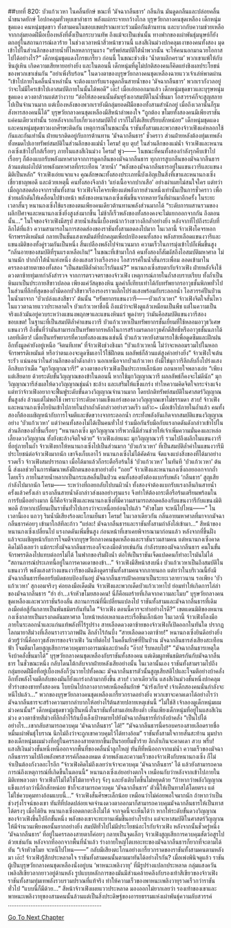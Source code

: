##บทที่ 820: บัวแก้วเวหา
ในคลื่นยักษ์
ขณะที่ ‘มัจฉากลืนธาร’ กลืนกิน มันดูดกลืนและปล่อยคลื่นน้ำขนาดยักษ์ ไอปกคลุมทั่วหุบเขาลำธาร พลังแผ่กระจายกว้างไกล
บุรุษวัยกลางคนชุดเหลือง เด็กหนุ่มชุดแดง คนหนุ่มชุดขาว ทั้งสามคนในขอบเขตปราณเทวะร่วมมือกันต้านทาน และบวกกับความช่วยเหลือจากกลุ่มยอดฝีมือเบื้องหลังที่ตั้งเป็นกระบวนทัพ
ถึงแม้จะเป็นเช่นนั้น ทางฟากของเผ่าพันธุ์มนุษย์ก็ยังตกอยู่ในสถานการณ์เลวร้าย
ในช่วงเวลาหน้าสิ่วหน้าขวานนี้ แสงสีเงินม่วงปกคลุมเงาของคนทั้งสอง มุดเข้าไปในส่วนลึกของสายน้ำที่ไหลหลากรุนแรง
“ทรัพย์สมบัติใต้น้ำพวกนั้น จะให้คนนอกมาฉวยโอกาสไปได้อย่างไร?” เด็กหนุ่มชุดแดงโกรธเกรี้ยว
ก่อนนี้ ในขณะช่วงชิง ‘น้ำตาผลึกคราม’ พวกเขาแพ้ให้กับซินอู๋เหิน เกิดความเสียหายอย่างยิ่ง
และในตอนนี้ เด็กหนุ่มที่ดูไม่ปกติสองคนก็คิดแย่งชิงผลประโยชน์ของพวกเขาเช่นกัน
“อย่าเพิ่งรีบร้อน” ในดวงตาของบุรุษวัยกลางคนชุดเหลืองฉายแววเจ้าเล่ห์พาดผ่าน “เข้าไปภายในคลื่นน้ำเหล่านั้น จะต้องแบกรับแรงดูดกลืนสายน้ำของ ‘มัจฉากลืนธาร’ พวกเรากังวลอยู่ว่าจะไม่มีใครเข้าไปเอาสมบัติภายในนั้นได้พอดี”
เอ๊ะ!
เมื่อเอ่ยออกมาแล้ว เด็กหนุ่มชุดขาวและบุรุษหนุ่มชุดแดง ดวงตาล้วนแต่สว่างวาบ
“ต่อให้สองคนนั้นดันทุรังเอาสมบัติในน้ำขึ้นมา ไอสวรรค์ก็จะสูญสลายไปเป็นจำนวนมาก แต่เบื้องหลังของพวกเรายังมีกลุ่มยอดฝีมือของทั้งสามสำนักอยู่ เมื่อถึงเวลานั้นก็รุมสังหารสองคนนี้ได้” บุรุษวัยกลางคนชุดเหลืองมีสีหน้าลำพองใจ
“ถูกต้อง ขโมยทั้งสองคนมีเพียงราชันแค่คนเดียวเท่านั้น รอหลังจากเก็บเกี่ยวเอาสมบัติไป เราก็ไม่ได้เสียเปรียบสักหน่อย”
เด็กหนุ่มชุดแดงและคนหนุ่มชุดขาวผงกศีรษะติดกัน
เหตุการณ์ในขณะนั้น
ราชันทั้งสามและพวกของจ้าวเฟิงแค่หลอกใช้กันและกันเท่านั้น
ฝ่ายแรกติดอยู่กับการต้านทาน ‘มัจฉากลืนธาร’ ชั่วคราว ส่วนฝ่ายหลังต้องทุ่มเทพลังทั้งหมดไปเอาทรัพย์สมบัติในส่วนลึกของแม่น้ำ
โครม! ตุบ ตุบ!
ในส่วนลึกของแม่น้ำ จ้าวเฟิงและหนานกงเซิ่งเข้าไปใกล้เรื่อยๆ ภายในแสงสีเงินม่วง
โครม! พู่ว——
ในขณะที่คนทั้งสองกำลังรุกคืบเข้าไปเรื่อยๆ ก็ต้องแบกรับพลังมหาศาลจากการดูดกลืนของมัจฉากลืนธาร
ทุกการสูบกลืนของมัจฉากลืนธาร ล้วนแต่แฝงไปด้วยพลังมหาศาลที่กระเทือน ‘สายน้ำ’
“พลังของมัจฉากลืนธารอยู่ในแขนงวารีและแขนงมิติเป็นหลัก”
จ้าวเฟิงเอ่ยแจกแจง
คุณลักษณะทั้งสองประเภทนี้บังเอิญเป็นสิ่งที่เขาและหนานกงเซิ่งเชี่ยวชาญพอดี
และด้วยเหตุนี้ คนทั้งสองจึงกล้า ‘แย่งเนื้อจากปากเสือ’ อย่างผ่าเผยไม่สนใจใคร
แต่ทว่า เมื่อถูกสอดส่องจากราชันทั้งสาม จ้าวเฟิงจึงโคจรเพียงแต่พลังกายส่วนหนึ่งเท่านั้นเป็นการชั่วคราว เพื่อช่วยผลักดันให้เคลื่อนไปข้างหน้า
พลังของหนานกงเซิ่งเพิ่มขึ้นจากหลายวันที่ผ่านมาอีกครั้ง
ในระยะเวลาสั้นๆ หนานกงเซิ่งใช้แรงของตนเพียงคนเดียวต้านทานพลังส่วนมากได้
“ระดับการผสานรวมของผลึกปีศาจและหนานกงเซิ่งยิ่งสูงส่งมากขึ้น ไม่ช้าก็เร็วพลังของทั้งสองคงจะไม่แยกออกจากกัน ถึงตอนนั้น…”
ในใจของจ้าวเฟิงมีสรุป
สายน้ำเส้นนี้เบื้องหน้ากว้างขวางลึกล้ำอย่างยิ่ง
หลังจากที่ไปถึงระดับที่ลึกได้ที่แล้ว ความสามารถในการสอดส่องของราชันทั้งสามลดลงไปมาก
ในเวลานี้
จ้าวเฟิงโคจรหอกจักรพรรดิเหมันต์ กลายเป็นชั้นแสงเหมันต์ที่ปกคลุมเพื่อปกป้องคนทั้งสอง
พลังสายเลือดแขนงวารีและแขนงมิติของทั้งคู่รวมกันเป็นหนึ่ง สิ้นเปลืองพลังไปจำนวนมาก ความเร็วในการมุ่งเข้าไปก็เพิ่มขึ้นสูง
“กลิ่นอายของสมบัติที่รุนแรงเหลือเกิน!”
ในขณะที่เข้ามาใกล้ คนทั้งสองก็สัมผัสถึงไอสมบัติมหาศาล
ไม่นานนัก
ปากถ้ำใต้น้ำแห่งหนึ่ง ส่องแสงสว่างเรืองรอง ไอสวรรค์ในน้ำสั่นกระเพื่อม ลอดเข้ามาในครรลองสายตาของทั้งสอง
“เป็นสมบัติล้ำค่าอะไรกันแน่?”
หนานกงเซิ่งสบตากับจ้าวเฟิง ฝ่ายหลังจึงใช้ดวงตาซ้ายทุ่มเทกำลังสำรวจ
จากการตรวจตราของจ้าวเฟิง เหตุการณ์ภายในถ้ำสงบราบเรียบ
ทั้งถ้ำเป็นหินผาเป็นประกายสีขาวปลอด เพียงแค่วัสดุของหิน มูลค่าก็เทียบเท่าได้กับทรัพยากรอาวุธชั้นพิภพทั่วไป
ในส่วนที่ลึกที่สุดของถ้ำมีดอกบัวสีขาวเรืองรองราวผลึกโปร่งแสงพร้อมกับระลอกน้ำ
ไอสวรรค์ปั่นป่วนในน้ำมาจาก ‘บัวเปล่งแสงสีขาว’ ต้นนั้น
“ทรัพยากรแขนงวารี——บัวแก้วเวหา”
จ้าวเฟิงจิตใจสั่นไหว ในแววตาฉายแววประหลาดใจ
บัวแก้วเวหาชื่อนี้ ถึงแม้ว่าจะฟังดูแล้วเหมือนเป็นพืช แต่ในความเป็นจริงแล้วมันอยู่ควบระหว่างแขนงพฤกษาและแขนงหินแร่
พูดง่ายๆ ว่ามันคือสมบัติแขนงวารีสองขอบเขต!
ในฐานะที่เป็นสมบัติล้ำค่าแขนงวารี บัวแก้วเวหาเป็นทรัพยากรชั้นเยี่ยมที่ใช้หลอมอาวุธวิเศษแขนงวารี
ถึงขั้นที่ว่ามันสามารถเป็นทรัพยากรหลักในการสร้างมรดกอาวุธศักดิ์สิทธิ์หรืออาวุธชั้นนภาได้เลยทีเดียว!
เมื่อเป็นทรัพยากรที่ควบทั้งสองแขนงเช่นนี้ บัวแก้วเวหายังสามารถใช้เพื่อดูดซึมและฝึกฝน อีกทั้งมูลค่ายังอยู่เหนือ ‘จิตนทีเทพ’ ที่จ้าวเฟิงช่วงชิงมา
“บัวแก้วเวหานี้ ไม่ว่าจะหลอมรวมไปในหอกจักรพรรดิเหมันต์ หรือว่าตนเองจะดูดซึมเอาไว้ใช้ฝึกตน ผลลัพธ์ก็ล้วนแต่สูงค่าอย่างยิ่ง”
จ้าวเฟิงใจเต้นระรัว
แน่นอนว่าในส่วนลึกของถ้ำดังกล่าว นอกเหนือจากบัวแก้วเวหา ยังมีไข่มุกวารีลึกลับกึ่งโปร่งแสงอีกสิบกว่าเม็ด
“มุกวิญญาณวารี!” ดวงตาของจ้าวเฟิงเป็นประกายเล็กน้อย ถอนหายใจพลางเอ่ย “เพียงแต่เสียดาย ด้วยระดับขั้นวิญญาณของข้าในตอนนี้ หากใช้มุกวิญญาณวารี ผลลลัพธ์ก็คงจะไม่ดีนัก”
มุกวิญญาณวารีส่งผลให้ดวงวิญญาณชุ่มฉ่ำ ชะล้าง และเสริมให้แข็งแกร่ง ทำใหความคิดจิตใจกระจ่างแจ้ง
แต่ทว่าจ้าวเฟิงอยากจะฟื้นฟูระดับขั้นดวงวิญญาณจำนวนมาก โดยปกติทรัพย์สมบัติในศาสตร์วิญญาณขั้นสูงส่ง ล้วนแต่ไม่พอใช้
เพราะว่าระดับความแข็งแกร่งของดวงวิญญาณเขาไม่ธรรมดา
สวบ!
จ้าวเฟิงและหนานกงเซิ่งโยบินเข้าไปภายในปากถ้ำดังกล่าวอย่างรวดเร็ว
ผลัวะ~
เมื่อเข้าไปภายในถ้ำแล้ว คนทั้งสองก็ต้องเผชิญหน้ากับการโจมตีและขัดขวางจากระลอกน้ำ กระทั่งพลังอันเกิดจากสมบัติแขนงวิญญาณอย่าง ‘บัวแก้วเวหา’
แต่ว่าคนทั้งสองไม่ได้เป็นคนทั่วไป ร่วมมือกันรับมือกับแรงกดดันดังกล่าวเข้าไปในส่วนลึกของถ้ำขึ้นเรื่อยๆ
“หนานกงเซิ่ง มุกวิญญาณวารีพวกนี้มีส่วนช่วยให้เจ้าเพิ่มความมั่นคงและหล่อเลี้ยงดวงวิญญาณ ทั้งยังชะล้างจิตใจด้วย” จ้าวเฟิงเอ่ยแนะ
มุกวิญญาณวารี รวมไปถึงผลึกในแขนงวารีที่อยู่ภายในถ้ำ จ้าวเฟิงยกให้หนานกงเซิ่งไปเป็นส่วนมาก
‘บัวแก้วเวหา’ ที่เป็นสมบัติล้ำค่าในแขนงวารีมีประโยชน์ต่อจ้าวเฟิงมากนัก เขาจึงเก็บเอาไว้
หนานกงเซิ่งไม่ได้คัดค้าน จัดแจงแบ่งสิ่งของที่ได้มาอย่างรวดเร็ว
จ้าวเฟิงสมปรารถนา เมื่อได้มาแล้วก็กระตือรือร้นใช้ ‘บัวแก้วเวหา’ ในทันที
‘บัวแก้วเวหา’ ต้นนี้ ส่งผลช่วยในการพัฒนาพลังฝึกตนของเขาอย่างยิ่ง
“ถอย” จ้าวเฟิงและหนานกงเซิ่งถอยออกจากถ้ำโดยเร็ว
ภายในสายน้ำหลากเป็นกระแสคลื่นปั่นป่วน คนทั้งสองยังต้องแบกรับพลัง ‘กลืนธาร’ สูญเสียกำลังไปมากนัก
โครม——
ระหว่างที่ถอยกลับไปบนผิวน้ำ ทั้งสองจำต้องแบกรับแรงกลืนกินสายน้ำครั้งแล้วครั้งเล่า
แรงกลืนสายน้ำดังกล่าวส่งผลอย่างรุนแรง จึงทำให้ต้องกระตือรือร้นเตรียมพร้อมในการรับมืออย่างมาก
นี่ก็คือจ้าวเฟิงและหนานกงเซิ่งที่มีความสามารถสอดคล้องกับแขนงวารีกับแขนงมิติพอดี ถ้าหากเปลี่ยนเป็นราชันทั่วไปเกรงว่าจะเหนื่อยอ่อนไปแล้ว
“หัวขโมย จะหนีไปไหน——”
ในเวลานี้เอง แถวๆ ริมน้ำมีเสียงร้องตะโกนเย็นชา
โครม!
ในเวลาเดียวกัน กลิ่นอายมหาศาลที่มาจากมัจฉากลืนธารค่อยๆ เข้ามาใกล้ทีละก้าว
“แย่ละ! มัจฉากลืนธารและราชันทั้งสามกำลังไล่เข้ามา…”
สีหน้าของหนานกงเซิ่งเปลี่ยนไป แรงกดดันเพิ่มขึ้นสูง
ก่อนหน้าที่เขาเคยพิจารณามาก่อนแล้ว หลังจากที่ขึ้นฝั่งแล้วจะเผชิญหน้ากับการโจมตีจากบุรุษวัยกลางคนชุดเหลืองและราชันรวมสามคน
แต่หนานกงเซิ่งคาดคิดไม่ถึงเลยว่า แม้กระทั่งมัจฉากลืนธารเองก็จะลงมือด้วยเช่นกัน
กำลังรบของมัจฉากลืนธาร คนในขั้นจักรพรรดิลงไปแทบต่อกรไม่ได้ ในฟากของริมฝั่งน้ำ ต่อให้เป็นราชันเจ็ดแปดคนก็ทำอะไรมันไม่ได้
“สถานการณ์ประเภทนี้อยู่ในการคาดเดาของข้า…” จ้าวเฟิงมีสีหน้าสงบนิ่ง
บัวแก้วเวหาเป็นถึงสมบัติในแขนงวารี พลังแสงสว่างแขนงวารีของมันดึงดูดราชันทั้งสามคนจากภายนอก
แต่ทว่าในบริเวณนี้ยังมีมัจฉากลืนธารที่คอยรับผิดชอบป้องกันอยู่
มัจฉากลืนธารเฝ้าคอยมาเป็นระยะเวลายาวนาน รอเพียง ‘บัวแก้วเวหา’ สุกงอมจริงๆ ค่อยลงมือเด็ดมัน
จ้าวเฟิงและพวกเด็ดบัวแก้วเวหาไป ย่อมทำให้เกิดการไล่ล่าของมัจฉากลืนธาร
“ฮ่า ฮ่า…เจ้าหัวขโมยสองคน! นี่ก็คือผลร้ายที่เกิดจากความละโมบ”
บุรุษวัยกลางคนชุดเหลืองและพวกราชันร้องลั่น
สถานการณ์ที่นี่เปลี่ยนแปลงไป ราชันทั้งสามและมัจฉากลืนธารที่เดิมลงมือต่อสู้กันกลายเป็นพันธมิตรกันทันใด
“จ้าวเฟิง ตอนนี้ควรจะทำอย่างไรดี?”
เขตแดนมิติของหนานกงเซิ่งกลายเป็นแรงกดดันมหาศาล ใบหน้าหล่อเหลาแดงระเรื่อขึ้นเล็กน้อย
ในเวลานี้ จ้าวเฟิงก็ลงมือ
ภายในระลอกน้ำและแก่นแท้พลังที่ไร้รูปร่าง สายเลือดดวงตาซ้ายของจ้าวเฟิงก็เปิดออกในทันใด ปรากฏโลกมายาสีม่วงที่เลือนรางราวภาพฝัน ลึกล้ำไร้ก้นบึ้ง
“สายเลือดดวงตาซ้าย!”
หนานกงเซิ่งยินดีอย่างยิ่ง ด้วยรู้ว่านี่คืออาวุธสังหารของจ้าวเฟิง
วินาทีต่อไป
ในคลื่นยักษ์ที่ปั่นป่วน มัจฉากลืนธารส่งเสียงสะเทือนฟ้า โจมตีมาโดยสูญเสียการควบคุมทางอารมณ์และบ้าคลั่ง
“อ๊าก! รีบหลบไป!”
“มัจฉากลืนธารเหตุใดจึงบ้าคลั่งขึ้นมาได้”
บุรุษวัยกลางคนชุดเหลืองกับราชันทั้งสองคน แต่เดิมผูกพันธมิตรกันกับมัจฉากลืนธาร ในชั่วขณะหนึ่ง กลับโดนโต้กลับจากฝ่ายหลังเสียอย่างนั้น
ในเวลานั้นเอง
ราชันทั้งสามรวมไปถึงกลุ่มยอดฝีมือที่อยู่เบื้องหลังก็วุ่นวายไปทั้งคณะ
มัจฉากลืนธารตัวนั้นสูญเสียสติไปและโจมตีอย่างบ้าคลั่ง อีกทั้งพลังโจมตีกลับของมันก็ยังแกร่งกล้ามากยิ่งขึ้น
สวบ!
เวลาเดียวกัน แสงสีเงินม่วงชั้นหนึ่งปกคลุมทั่วร่างของชายทั้งสองคน โบยบินไปกลางอากาศเหนือคลื่นยักษ์
“น่ารังเกียจ! เจ้าเด็กสองคนนั่นกำลังจะหนีไปแล้ว…”
พวกของบุรุษวัยกลางคนชุดเหลืองเกรี้ยวกราดอย่างยิ่ง
พวกเขาจะคาดเดาได้อย่างไรว่ามัจฉากลืนธารจะสร้างความยากลำบากให้อย่างไร้ต้นสายปลายเหตุเช่นนี้
“ไม่ใช่สิ เจ้าลองดูเด็กหนุ่มผมม่วงคนนั้น!”
เด็กหนุ่มชุดขาวผู้เป็นหนึ่งในราชันทั้งสามเอ่ยเสียงต่ำ
เห็นเพียงเด็กหนุ่มที่อยู่ในแสงสีเงินม่วง ดวงตาซ้ายสีม่วงที่ลึกล้ำไร้ก้นบึ้งเล็งเป้าหมายไปยังมัจฉากลืนธารที่กำลังบ้าคลั่ง
“เป็นไปได้อย่างไร…เขากลับสามารถควบคุม ‘มัจฉากลืนธาร’ ได้!”
“มัจฉากลืนธารนี้ครอบครองสายเลือดรายชื่อหมื่นเผ่าพันธุ์โบราณ นึกไม่ถึงว่าจะถูกเขาควบคุมไว้ได้ทางอ้อม”
ราชันทั้งสามใจกายสั่นสะท้าน
มุมปากของเด็กหนุ่มผมม่วงที่อยู่ในครรลองสายตายกขึ้นเป็นรอยยิ้มชั่วร้าย ลึกล้ำเกินจะคาดเดา
สวบ พรึ่บ!
แสงสีเงินม่วงชั้นหนึ่งหนีออกจากพื้นที่ของคลื่นน้ำลูกใหญ่
ทันทีที่หนีออกจากแม่น้ำ ความเร็วของมัจฉากลืนธารรวมไปถึงพลังพรสวรรค์ก็ลดลงหมด
ด้วยพลังและความเร็วของจ้าวเฟิงกับหนานกงเซิ่ง ก็ไม่จำเป็นต้องกังวลอะไรอีก
“จ้าวเฟิงคิดไม่ถึงเลยว่าเจ้าจะควบคุม ’มัจฉากลืนธาร’ ได้ แล้วยังสามารถคาดการณ์ถึงเหตุการณ์ที่เกิดขึ้นในตอนนี้”
หนานกงเซิ่งเอ่ยอย่างตกใจ
เหมือนกับว่าหลังจากเข้าไปภายในมิติเทพลวงตา จ้าวเฟิงก็ไม่ได้ใช้ไม้ตายจริงๆ จังๆ และยังเติบโตขึ้นไม่หยุดด้วย
“ถ้าหากว่าพลังวิญญาณแข็งแกร่งกว่านี้อีกสักหน่อย ข้าก็จะสามารถควบคุม ‘มัจฉากลืนธาร’ ตัวนี้ให้เป็นทาสได้โดยตรง แต่ไม่ใช่ควบคุมทางอ้อมแบบนี้…”
จ้าวเฟิงสั่นศีรษะเล็กน้อย เหมือนว่าไม่ค่อยพอใจมากนัก
ถ้าหากว่าเป็นช่วงรุ่งโรจน์ของเขา ทันทีที่ปลดปล่อยเจตจำนงดวงตาออกมาก็สามารถควบคุมมัจฉากลืนธารให้เป็นทาสได้ตรงๆ
เมื่อได้ยิน หนานกงเซิ่งอดตกตะลึงไม่ได้
จากจุดนี้จะเห็นได้ว่า หากให้ระดับขั้นดวงวิญญาณของจ้าวเฟิงขึ้นไปอีกขั้นหนึ่ง พลังของเขาจะทะยานเพิ่มขึ้นอย่างไรบ้าง
แต่จะหาสมบัติในศาสตร์วิญญาณให้มีจำนวนเพียงพอนั้นยากอย่างยิ่ง สมบัติทั่วไปไม่มีประโยชน์อะไรกับจ้าวเฟิง
หลังจากนั้นชั่วครู่หนึ่ง
‘มัจฉากลืนธาร’ ที่อยู่ในครรลองสายตาก็ค่อยๆ กลายเป็นจุดเล็กๆ จ้าวเฟิงสูญเสียการควบคุมสัตว์อสูรไปด้วยเช่นกัน
หลังจากที่ออกจากพื้นที่น้ำแล้ว ร่างกายใหญ่โตเทอะทะของมัจฉากลืนธารก็ยากที่จะตามได้ทัน
“เจ้าหัวขโมย จะหนีไปไหน——”
กลับมีเสียงตะโกนอย่างเกรี้ยวกราดของราชันทั้งสามคนตามหลังมา
เอ๊ะ!
จ้าวเฟิงรู้สึกประหลาดใจ ราชันทั้งสามคนนั้นตามมาทันได้อย่างไรกัน?
เมื่อเพ่งพินิจดูแล้ว
ราชันผู้เป็นบุรุษวัยกลางคนชุดเหลืองนั่งอยู่บน ‘พาหนะเพลิงวายุ’ ที่มีรูปร่างแปลกประหลาด กลุ่มแสงควันเพลิงสีเขียวลากยาวอยู่ด้านหลัง รูปแบบหลักการของมันมีส่วนคล้ายคลึงกับรองเท้าสีเขียวของจ้าวเฟิง
ราชันทั้งสามทุ่มเทพลังรวบรวมปราณที่แท้จริง ทำให้ความเร็วของพาหนะเพลิงวายุรวดเร็วกว่าราชันทั่วไป
“แบบนี้ก็มีด้วย…”
สีหน้าจ้าวเฟิงเผยแววประหลาด มองออกไม่ยากเลยว่า รองเท้าของเขาและพาหนะเพลิงวายุของสามคนนั้นล้วนแต่เป็นสิ่งประดิษฐ์ของอารยธรรมแห่งเผ่าพันธุ์ความลับสวรรค์
………………………………………………


[Go To Next Chapter]( ./58.md)